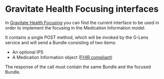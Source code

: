 # Gravitate Health Focusing interfaces

In [Gravitate Health Focusing](gravitate-health-focusing-interface-oapi.yml) you can find the current interface to be used in order to implement the focusing in the Medication Information model.

It contains a single POST method, which will be invoked by the G-Lens service and will send a Bundle consisting of two items:
- An optional IPS 
- A Medication Information object ([FHIR compliant](https://www.hl7.org/fhir/medication.html))

The response of the call must contain the same Bundle and the focused Bundle.
